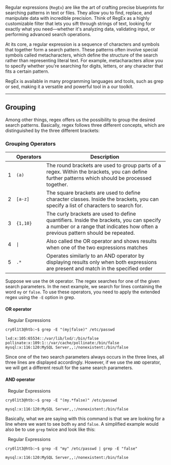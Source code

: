 Regular expressions (`RegEx`) are like the art of crafting precise blueprints for searching patterns in text or files. They allow you to find, replace, and manipulate data with incredible precision. Think of RegEx as a highly customizable filter that lets you sift through strings of text, looking for exactly what you need—whether it's analyzing data, validating input, or performing advanced search operations.

At its core, a regular expression is a sequence of characters and symbols that together form a search pattern. These patterns often involve special symbols called metacharacters, which define the structure of the search rather than representing literal text. For example, metacharacters allow you to specify whether you're searching for digits, letters, or any character that fits a certain pattern.

RegEx is available in many programming languages and tools, such as grep or sed, making it a versatile and powerful tool in a our toolkit.

---

## Grouping

Among other things, regex offers us the possibility to group the desired search patterns. Basically, regex follows three different concepts, which are distinguished by the three different brackets:

### Grouping Operators

||**Operators**|**Description**|
|---|---|---|
|1|`(a)`|The round brackets are used to group parts of a regex. Within the brackets, you can define further patterns which should be processed together.|
|2|`[a-z]`|The square brackets are used to define character classes. Inside the brackets, you can specify a list of characters to search for.|
|3|`{1,10}`|The curly brackets are used to define quantifiers. Inside the brackets, you can specify a number or a range that indicates how often a previous pattern should be repeated.|
|4|`\|`|Also called the OR operator and shows results when one of the two expressions matches|
|5|`.*`|Operates similarly to an AND operator by displaying results only when both expressions are present and match in the specified order|

Suppose we use the `OR` operator. The regex searches for one of the given search parameters. In the next example, we search for lines containing the word `my` or `false`. To use these operators, you need to apply the extended regex using the `-E` option in grep.

#### OR operator

  Regular Expressions

```shell-session
cry0l1t3@htb:~$ grep -E "(my|false)" /etc/passwd

lxd:x:105:65534::/var/lib/lxd/:/bin/false
pollinate:x:109:1::/var/cache/pollinate:/bin/false
mysql:x:116:120:MySQL Server,,:/nonexistent:/bin/false
```

Since one of the two search parameters always occurs in the three lines, all three lines are displayed accordingly. However, if we use the `AND` operator, we will get a different result for the same search parameters.

#### AND operator

  Regular Expressions

```shell-session
cry0l1t3@htb:~$ grep -E "(my.*false)" /etc/passwd

mysql:x:116:120:MySQL Server,,:/nonexistent:/bin/false
```

Basically, what we are saying with this command is that we are looking for a line where we want to see both `my` and `false`. A simplified example would also be to use `grep` twice and look like this:

  Regular Expressions

```shell-session
cry0l1t3@htb:~$ grep -E "my" /etc/passwd | grep -E "false"

mysql:x:116:120:MySQL Server,,:/nonexistent:/bin/false
```
